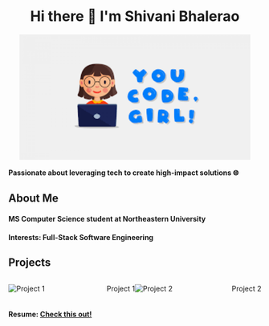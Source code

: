 ### <h1 align="center"> Hi there 👋 I'm Shivani Bhalerao </h1>

<p align="center">
  <img width="460" height="250" src="https://github.com/ShivaniBhalerao/ShivaniBhalerao/blob/main/coding%20girl.png">
</p>

<b> Passionate about leveraging tech to create high-impact solutions 🌐 </b>

<h2> About Me </h2>

<h4> MS Computer Science student at Northeastern University</h4>

<h4> Interests: Full-Stack Software Engineering</h4>

<h2> Projects </h2>

<div style="display: flex; flex-direction: row; justify-content: center; align-items: center; width: 100%;">
    <div style="width: 50%; text-align: left;">
      <img src="project-image" alt="Project 1" width="80%">
    </div>
    <div style="width: 50%; text-align: right;">
      <p>
        Project 1
      </p>
    </div>
    <div style="width: 50%; text-align: left;">
      <img src="project-image2" alt="Project 2" width="80%">
    </div>
    <div style="width: 50%; text-align: right;">
      <p>
        Project 2
      </p>
    </div>
  </div>

<h4> Resume: <a href="https://github.com/ShivaniBhalerao/ShivaniBhalerao/blob/main/Shivani_Bhalerao.pdf"> Check this out! </a> </h4>

<!--
**ShivaniBhalerao/ShivaniBhalerao** is a ✨ _special_ ✨ repository because its `README.md` (this file) appears on your GitHub profile.

Here are some ideas to get you started:

- 🔭 I’m currently working on ...
- 🌱 I’m currently learning ...
- 👯 I’m looking to collaborate on ...
- 🤔 I’m looking for help with ...
- 💬 Ask me about ...
- 📫 How to reach me: ...
- 😄 Pronouns: ...
- ⚡ Fun fact: ...
![alt text](https://github.com/ShivaniBhalerao/ShivaniBhalerao/blob/main/coding%20girl.png)
-->
